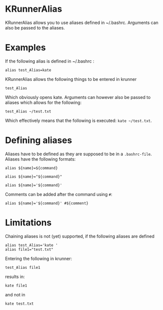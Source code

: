 # KRunnerAlias
KRunnerAlias allows you to use aliases defined in ~/.bashrc. Arguments can also be passed to the aliases.

# Examples

If the following alias is defined in ~/.bashrc :

`alias test_Alias=kate`

KRunnerAlias allows the following things to be entered in krunner

```
test_Alias 
```

Which obviously opens kate. Arguments can however also be passed to aliases which allows for the following: 

```
test_Alias ~/test.txt
```

Which effectively means that the following is executed: `kate ~/test.txt`.


# Defining aliases
Aliases have to be defined as they are supposed to be in a `.bashrc-file`. Aliases have the following formats:

```
alias ${name}=${command}
```

```
alias ${name}="${command}"
```

```
alias ${name}='${command}' 
```

Comments can be added after the command using `#`:
```
alias ${name}='${command}' #${comment}
```

# Limitations

Chaining aliases is not (yet) supported, if the following aliases are defined

`alias test_Alias='kate '`\
`alias file1="test.txt"`

Entering the following in krunner:
```
test_Alias file1
```

results in:

```
kate file1
```

and not in

```
kate test.txt
```
